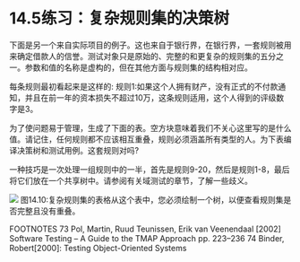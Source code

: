 # 14.5练习：复杂规则集的决策树

下面是另一个来自实际项目的例子。这也来自于银行界，在银行界，一套规则被用来确定借款人的信誉。测试对象只是原始的、完整的和更复杂的规则集的五分之一。参数和值的名称是虚构的，但在其他方面与规则集的结构相对应。

每条规则最初看起来是这样的:
规则1:如果这个人拥有财产，没有正式的不付款通知，并且在前一年的资本损失不超过10万，这条规则适用，这个人得到的评级数字是3。

为了使问题易于管理，生成了下面的表。空方块意味着我们不关心这里写的是什么值。请记住，任何规则都不应该相互重叠，规则必须涵盖所有类型的人。为下表编译决策树和测试用例。这套规则对吗?

一种技巧是一次处理一组规则中的一半，首先是规则9-20，然后是规则1-8，最后将它们放在一个共享树中。请参阅有关域测试的章节，了解一些歧义。

![](https://tva1.sinaimg.cn/large/008i3skNgy1gykkfejtiqj30u00z842w.jpg)
图14.10:复杂规则集的表格从这个表中，您必须绘制一个树，以便查看规则集是否完整且没有重叠。


FOOTNOTES
73 Pol, Martin, Ruud Teunissen, Erik van Veenendaal [2002] Software Testing  – A Guide to the TMAP Approach pp. 223–236
74 Binder, Robert[2000]: Testing Object-Oriented Systems